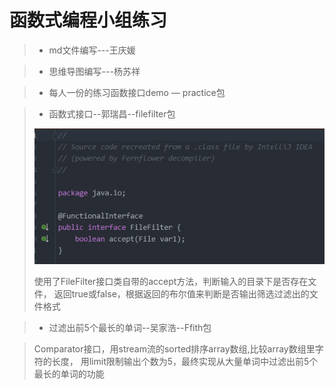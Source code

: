 # 函数式编程小组练习 #


> - md文件编写---王庆媛

> - 思维导图编写---杨苏祥

> - 每人一份的练习函数接口demo — practice包

> - 函数式接口--郭瑞昌--filefilter包
>
>![](data.png)
>
>    使用了FileFilter接口类自带的accept方法，判断输入的目录下是否存在文件，
>返回true或false，根据返回的布尔值来判断是否输出筛选过滤出的文件格式


> - 过滤出前5个最长的单词--吴家浩--Ffith包

>   Comparator接口，用stream流的sorted排序array数组,比较array数组里字符的长度，
>用limit限制输出个数为5，最终实现从大量单词中过滤出前5个最长的单词的功能




